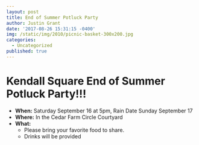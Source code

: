 ```yaml
---
layout: post
title: End of Summer Potluck Party
author: Justin Grant
date: '2017-08-26 15:31:15 -0400'
img: /static/img/2010/picnic-basket-300x200.jpg
categories:
  - Uncategorized
published: true
---
```

# Kendall Square End of Summer Potluck Party!!!
* **When:** Saturday September 16 at 5pm, Rain Date Sunday September 17
* **Where:** In the Cedar Farm Circle Courtyard
* **What:**
  * Please bring your favorite food to share.
  * Drinks will be provided
